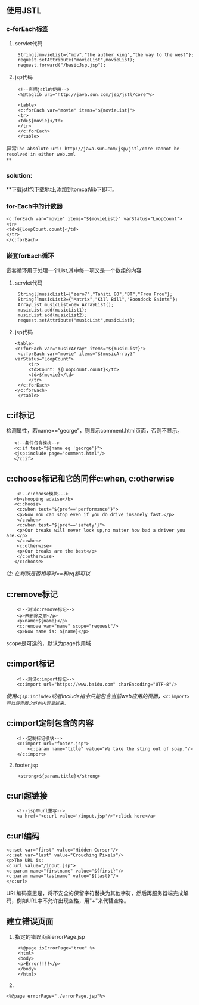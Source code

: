 ## 使用JSTL
### c-forEach标签
1. servlet代码    

        String[]movieList={"mov","the auther king","the way to the west"};
        request.setAttribute("movieList",movieList);
        request.forward("/basicJsp.jsp");
2. jsp代码

        <!--声明jstl的使用-->
        <%@taglib uri="http://java.sun.com/jsp/jstl/core"%>

        <table>
        <c:forEach var="movie" items="${movieList}">
        <tr>
        <td>${movie}</td>
        </tr>
        </c:forEach>
        </table>
异常`The absolute uri: http://java.sun.com/jsp/jstl/core cannot be resolved in either web.xml`   
**<h3>solution:</h3>**下载<a href="http://repo2.maven.org/maven2/javax/servlet/jstl/1.2/">jstl包下载地址</a>,添加到tomcat\lib下即可。
### for-Each中的计数器
    <c:forEach var="movie" items="${movieList}" varStatus="LoopCount">
    <tr>
    <td>${LoopCount.count}</td>
    </tr>
    </c:forEach>
### 嵌套forEach循环
嵌套循环用于处理一个List,其中每一项又是一个数组的内容

1. servlet代码

        String[]musicList1={"zero7","Tahiti 80","BT","Frou Frou"};
        String[]musicList2={"Matrix","Kill Bill","Boondock Saints"};
        ArrayList musicList=new ArrayList();
        musicList.add(musicList1);
        musicList.add(musicList2);
        request.setAttribute("musicList",musicList);
2. jsp代码    


       <table>
	   <c:forEach var="musicArray" items="${musicList}">
		<c:forEach var="movie" items="${musicArray}"  varStatus="LoopCount">
			<tr>
			<td>Count: ${LoopCount.count}</td>
			<td>${movie}</td>
			</tr>
		</c:forEach>
	   </c:forEach>
	    </table>
## c:if标记
检测属性，若name==“george”，则显示comment.html页面，否则不显示。

	   <!--条件包含模块-->
	   <c:if test="${name eq 'george'}">
	   <jsp:include page="comment.html"/>
	   </c:if>	
## c:choose标记和它的同伴c:when, c:otherwise
    	<!--c:choose模块--->
	   <b>shooping advise</b>
	   <c:choose>
		<c:when test="${pref=='performance'}">
		<p>Now You can stop even if you do drive insanely fast.</p>
		</c:when>
		<c:when test="${pref=='safety'}">
		<p>Our breaks will never lock up,no matter how bad a driver you are.</p>
		</c:when>
		<c:otherwise>
		<p>Our breaks are the best</p>
		</c:otherwise>
	   </c:choose>
*注: 在判断是否相等时==和eq都可以*
## c:remove标记
		<!--测试c:remove标记-->
		<p>未删除之前</p>
		<p>name:${name}</p>
		<c:remove var="name" scope="request"/>
		<p>Now name is: ${name}</p>
scope是可选的，默认为page作用域
## c:import标记
		<!--测试c:import标记-->
		<c:import url="https://www.baidu.com" charEncoding="UTF-8"/>
*使用`<jsp:include>`或者include指令只能包含当前web应用的页面，`<c:import>可以将容器之外的内容拿过来。`*   
## c:import定制包含的内容
		<!--定制标记模块-->
		<c:import url="footer.jsp">
			<c:param name="title" value="We take the sting out of soap."/>
		</c:import>
2. footer.jsp


        <strong>${param.title}</strong>
## c:url超链接
		<!--jsp中url重写-->
		<a href="<c:url value='/input.jsp'/>">click here</a>
## c:url编码
	<c:set var="first" value="Hidden Cursor"/>
	<c:set var="last" value="Crouching Pixels"/>
	<p>The URL is: 
	<c:url value="/input.jsp">
	<c:param name="firstname" value="${first}"/>
	<c:param name="lastname" value="${last}"/>
	</c:url>
URL编码意思是，将不安全的保留字符替换为其他字符，然后再服务器端完成解码，例如URL中不允许出现空格，用"+"来代替空格。   
## 建立错误页面
1. 指定的错误页面errorPage.jsp

        <%@page isErrorPage="true" %>
        <html>
        <body>
        <p>Error!!!!</p>
        </body>
        </html>
2.     

    <%@page errorPage="./errorPage.jsp"%>
